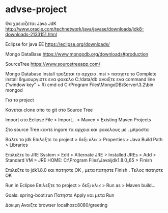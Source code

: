 # advse-project

Θα χρειαζεται
Java JdK
http://www.oracle.com/technetwork/java/javase/downloads/jdk8-downloads-2133151.html

Eclipse for java EE
https://eclipse.org/downloads/

Mongo DataBase
https://www.mongodb.org/downloads#production

SourceTree
https://www.sourcetreeapp.com/


Mongo Database Install
τρεξεται το αρχειο .msi > πατηστε το Complete install
δημιουργιστε ενα φακελο C:/data/db
ανοιξτε ενα command line ("window key" + R)  cmd
cd C:\\Program Files\\MongoDB\\Server\\3.2\\bin
mongod

Για το project

Κανεται clone απο το git στο Source Tree

Import στο Eclipse
File > Import... > Maven > Existing Maven Projects

Στο source Tree καντε ingore τα αρχεια και φακελους με . μπροστα

Βαλτε το jdk
Επιλεξτε το project > δεξι κλικ > Properties > Java Build Path > Libraries

Επιλεξτε to JRE System > Edit > Alternate JRE > Installed JREs > Add > Standard VM > JRE HOME: C:\\Program Files\\Java\\jdk1.8.0_65 > Finish

Επιλεξτε to jdk1.8.0 και πατηστε ΟΚ , μετα πατηστε Finish . Τελος πατηστε ΟΚ

Run in Eclipse
Επιλεξτε το project > δεξι κλικ > Run as > Maven build...

Goals: spring-boot:run
Πατηστε Apply και μετα Run

Δοκιμη
Ανοιξτε browser localhost:8080/greeting
